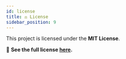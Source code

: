 ```yaml
---
id: license
title: ⚖️ License
sidebar_position: 9
---
```


This project is licensed under the **MIT License**.

🔗 **See the full license [here](LICENSE).**
